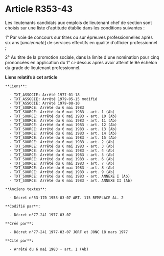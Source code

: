 # Article R353-43

Les lieutenants candidats aux emplois de lieutenant chef de section sont choisis sur une liste d'aptitude établie dans les
conditions suivantes :

1° Par voie de concours sur titres ou sur épreuves professionnelles après six ans [*ancienneté*] de services effectifs en
qualité d'officier professionnel ;

2° Au titre de la promotion sociale, dans la limite d'une nomination pour cinq prononcées en application du 1° ci-dessus
après avoir atteint le 9è échelon du grade de lieutenant professionnel.

**Liens relatifs à cet article**

	**Liens**:

	  - TXT_ASSOCIE: Arrêté 1977-01-18
	  - TXT_ASSOCIE: Arrêté 1979-05-15 modifié
	  - TXT_ASSOCIE: Arrêté 1979-08-10
	  - TXT_SOURCE: Arrêté du 6 mai 1983
	  - TXT_SOURCE: Arrêté du 6 mai 1983 - art. 1 (Ab)
	  - TXT_SOURCE: Arrêté du 6 mai 1983 - art. 10 (Ab)
	  - TXT_SOURCE: Arrêté du 6 mai 1983 - art. 11 (Ab)
	  - TXT_SOURCE: Arrêté du 6 mai 1983 - art. 12 (Ab)
	  - TXT_SOURCE: Arrêté du 6 mai 1983 - art. 13 (Ab)
	  - TXT_SOURCE: Arrêté du 6 mai 1983 - art. 14 (Ab)
	  - TXT_SOURCE: Arrêté du 6 mai 1983 - art. 15 (Ab)
	  - TXT_SOURCE: Arrêté du 6 mai 1983 - art. 2 (Ab)
	  - TXT_SOURCE: Arrêté du 6 mai 1983 - art. 3 (Ab)
	  - TXT_SOURCE: Arrêté du 6 mai 1983 - art. 4 (Ab)
	  - TXT_SOURCE: Arrêté du 6 mai 1983 - art. 5 (Ab)
	  - TXT_SOURCE: Arrêté du 6 mai 1983 - art. 6 (Ab)
	  - TXT_SOURCE: Arrêté du 6 mai 1983 - art. 7 (Ab)
	  - TXT_SOURCE: Arrêté du 6 mai 1983 - art. 8 (Ab)
	  - TXT_SOURCE: Arrêté du 6 mai 1983 - art. 9 (Ab)
	  - TXT_SOURCE: Arrêté du 6 mai 1983 - art. ANNEXE I (Ab)
	  - TXT_SOURCE: Arrêté du 6 mai 1983 - art. ANNEXE II (Ab)

	**Anciens textes**:

	  - Décret n°53-170 1953-03-07 ART. 115 REMPLACE AL. 2

	**Codifié par**:

	  - Décret n°77-241 1977-03-07

	**Créé par**:

	  - Décret n°77-241 1977-03-07 JORF et JONC 18 mars 1977

	**Cité par**:

	  - Arrêté du 6 mai 1983 - art. 1 (Ab)
